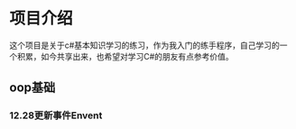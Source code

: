 # 项目介绍
这个项目是关于c#基本知识学习的练习，作为我入门的练手程序，自己学习的一个积累，如今共享出来，也希望对学习C#的朋友有点参考价值。


## oop基础


### 12.28更新事件Envent




